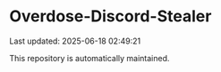 # Overdose-Discord-Stealer

Last updated: 2025-06-18 02:49:21

This repository is automatically maintained.
